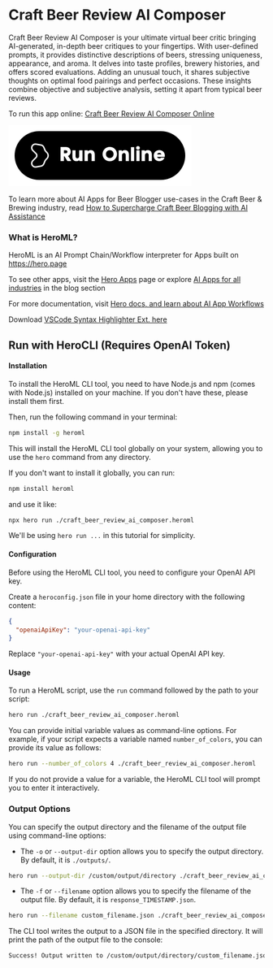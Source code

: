 # Craft Beer Review AI Composer

Craft Beer Review AI Composer is your ultimate virtual beer critic bringing AI-generated, in-depth beer critiques to your fingertips. With user-defined prompts, it provides distinctive descriptions of beers, stressing uniqueness, appearance, and aroma. It delves into taste profiles, brewery histories, and offers scored evaluations. Adding an unusual touch, it shares subjective thoughts on optimal food pairings and perfect occasions. These insights combine objective and subjective analysis, setting it apart from typical beer reviews.

To run this app online: [Craft Beer Review AI Composer Online](https://hero.page/app/craft-beer-review-ai-composer-ai-generated-comprehensive-beer-critiques/8v1Xgjbb547BN2YoCAph)

[![Run Craft Beer Review AI Composer Online](/assets/run.svg)](https://hero.page/app/craft-beer-review-ai-composer-ai-generated-comprehensive-beer-critiques/8v1Xgjbb547BN2YoCAph)

To learn more about AI Apps for Beer Blogger use-cases in the Craft Beer & Brewing industry, read [How to Supercharge Craft Beer Blogging with AI Assistance](https://hero.page/blog/ai/craft-beer-and-brewing/how-to-supercharge-craft-beer-blogging-with-ai-assistance/170825)

### What is HeroML?
HeroML is an AI Prompt Chain/Workflow interpreter for Apps built on https://hero.page 

To see other apps, visit the [Hero Apps](https://hero.page/apps) page or explore [AI Apps for all industries](https://hero.page/blog) in the blog section

For more documentation, visit [Hero docs, and learn about AI App Workflows](https://hero.page/tutorials/introduction-to-heroml)

Download [VSCode Syntax Highlighter Ext. here](https://marketplace.visualstudio.com/items?itemName=hero-page.heroml)

## Run with HeroCLI (Requires OpenAI Token)

#### Installation

To install the HeroML CLI tool, you need to have Node.js and npm (comes with Node.js) installed on your machine. If you don't have these, please install them first. 

Then, run the following command in your terminal:

```bash
npm install -g heroml
```

This will install the HeroML CLI tool globally on your system, allowing you to use the `hero` command from any directory.

If you don't want to install it globally, you can run:

```bash
npm install heroml
```

and use it like:

```bash
npx hero run ./craft_beer_review_ai_composer.heroml
```

We'll be using `hero run ...` in this tutorial for simplicity.

#### Configuration

Before using the HeroML CLI tool, you need to configure your OpenAI API key. 

Create a `heroconfig.json` file in your home directory with the following content:

```json
{
  "openaiApiKey": "your-openai-api-key"
}
```

Replace `"your-openai-api-key"` with your actual OpenAI API key.

#### Usage

To run a HeroML script, use the `run` command followed by the path to your script:

```bash
hero run ./craft_beer_review_ai_composer.heroml
```

You can provide initial variable values as command-line options. For example, if your script expects a variable named `number_of_colors`, you can provide its value as follows:

```bash
hero run --number_of_colors 4 ./craft_beer_review_ai_composer.heroml
```

If you do not provide a value for a variable, the HeroML CLI tool will prompt you to enter it interactively.

### Output Options

You can specify the output directory and the filename of the output file using command-line options:

- The `-o` or `--output-dir` option allows you to specify the output directory. By default, it is `./outputs/`.

```bash
hero run --output-dir /custom/output/directory ./craft_beer_review_ai_composer.heroml
```

- The `-f` or `--filename` option allows you to specify the filename of the output file. By default, it is `response_TIMESTAMP.json`.

```bash
hero run --filename custom_filename.json ./craft_beer_review_ai_composer.heroml
```

The CLI tool writes the output to a JSON file in the specified directory. It will print the path of the output file to the console:

```bash
Success! Output written to /custom/output/directory/custom_filename.json
```

